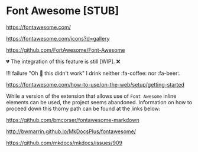 # Font Awesome [STUB]

<https://fontawesome.com/>

<https://fontawesome.com/icons?d=gallery>

<https://github.com/FortAwesome/Font-Awesome>

:broken_heart: The integration of this feature is still [WIP]. :x:

!!! failure "Oh :shit: this didn't work"
    I drink neither :fa-coffee: nor :fa-beer:.

<https://fontawesome.com/how-to-use/on-the-web/setup/getting-started>

While a version of the extension that allows use of `Font Awesome` inline elements can be used, the project seems abandoned. Information on how to proceed down this thorny path can be found at the links below:

<https://github.com/bmcorser/fontawesome-markdown>

<http://bwmarrin.github.io/MkDocsPlus/fontawesome/>

<https://github.com/mkdocs/mkdocs/issues/909>